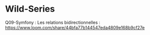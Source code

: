 # Wild-Series
Q09-Symfony : Les relations bidirectionnelles : https://www.loom.com/share/44bfa77b144547eda4809e168b9cf27e